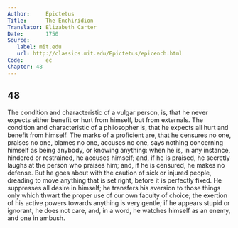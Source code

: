 ```yaml
---
Author:     Epictetus  
Title:      The Enchiridion  
Translator: Elizabeth Carter  
Date:       1750  
Source:
   label: mit.edu
   url: http://classics.mit.edu/Epictetus/epicench.html
Code:       ec  
Chapter: 48
---
```

##  48

The condition and characteristic of a vulgar person, is, that he never expects
either benefit or hurt from himself, but from externals. The condition and
characteristic of a philosopher is, that he expects all hurt and benefit from
himself. The marks of a proficient are, that he censures no one, praises no
one, blames no one, accuses no one, says nothing concerning himself as being
anybody, or knowing anything: when he is, in any instance, hindered or
restrained, he accuses himself; and, if he is praised, he secretly laughs at
the person who praises him; and, if he is censured, he makes no defense. But he
goes about with the caution of sick or injured people, dreading to move
anything that is set right, before it is perfectly fixed. He suppresses all
desire in himself; he transfers his aversion to those things only which thwart
the proper use of our own faculty of choice; the exertion of his active powers
towards anything is very gentle; if he appears stupid or ignorant, he does not
care, and, in a word, he watches himself as an enemy, and one in ambush.


